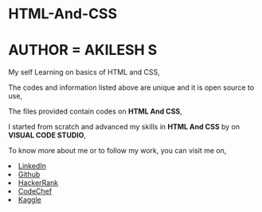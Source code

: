 # HTML-And-CSS

# AUTHOR = AKILESH S

My self Learning on basics of HTML and CSS,

The codes and information listed above are unique and it is open source to use,

The files provided contain codes on **HTML And CSS**,

I started from scratch and advanced my skills in **HTML And CSS** by on **VISUAL CODE STUDIO**,

To know more about me or to follow my work, you can visit me on,

<li><a href="http://www.linkedin.com/in/Akilesh--S">LinkedIn</a> 
<li><a href="https://github.com/AkileshSaravanan">Github</a> 
<li><a href="https://www.hackerrank.com/Akilesh_RMS">HackerRank</a> 
<li><a href="https://www.codechef.com/users/akilesh_lays">CodeChef</a> 
<li><a href="https://www.kaggle.com/akilesh23">Kaggle</a> 
